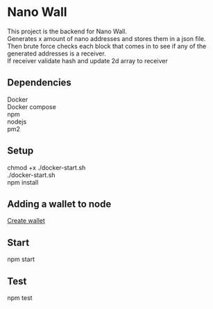 # Nano Wall
This project is the backend for Nano Wall.  
Generates x amount of nano addresses and stores them in a json file.  
Then brute force checks each block that comes in to see if any of the generated addresses is a receiver.  
If receiver validate hash and update 2d array to receiver  
## Dependencies  
Docker  
Docker compose  
npm  
nodejs  
pm2  
  
## Setup  
  
chmod +x ./docker-start.sh  
./docker-start.sh  
npm install  
  
## Adding a wallet to node
  
[Create wallet](https://github.com/nanocurrency/nano-node/wiki/Docker-node#setting-up-a-wallet-and-adding-accounts)  
  
## Start  
npm start  
  
## Test  
npm test  
